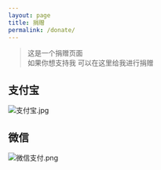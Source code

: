 ```yaml
---
layout: page
title: 捐赠
permalink: /donate/
---
```


>这是一个捐赠页面  
>如果你想支持我
>可以在这里给我进行捐赠  


## 支付宝
![支付宝.jpg](https://s1.328888.xyz/2022/05/14/q7St7.jpg)  
## 微信
![微信支付.png](https://s1.328888.xyz/2022/05/14/q7NGM.png)  
